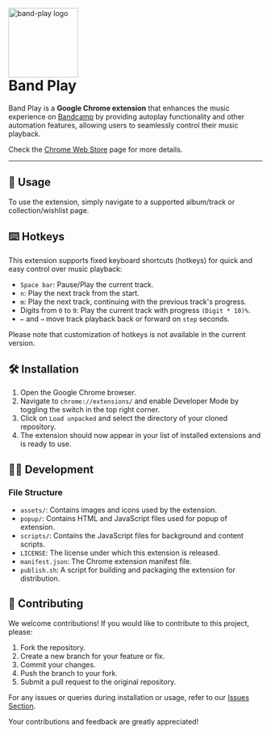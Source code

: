 <br/>
<img src="./assets/logo.png" alt="band-play logo" style="height: 138px; margin-bottom: -40px;"/>

# Band Play

Band Play is a **Google Chrome extension** that enhances the music experience on [Bandcamp](https://bandcamp.com) by providing autoplay functionality and other automation features, allowing users to seamlessly control their music playback.

Check the [Chrome Web Store](https://chrome.google.com/webstore/detail/band-play/nooegmjcddclidfdlibmgcpaahkikmlh) page for more details.

<hr/>

## 🚀 Usage

To use the extension, simply navigate to a supported album/track or collection/wishlist page.

## ⌨️ Hotkeys

This extension supports fixed keyboard shortcuts (hotkeys) for quick and easy control over music playback:

- `Space bar`: Pause/Play the current track.
- `n`: Play the next track from the start.
- `m`: Play the next track, continuing with the previous track's progress.
- Digits from `0` to `9`: Play the current track with progress `(Digit * 10)%`.
- `←` and `→` move track playback back or forward on `step` seconds.

Please note that customization of hotkeys is not available in the current version.

## 🛠️ Installation

1. Open the Google Chrome browser.
2. Navigate to `chrome://extensions/` and enable Developer Mode by toggling the switch in the top right corner.
3. Click on `Load unpacked` and select the directory of your cloned repository.
4. The extension should now appear in your list of installed extensions and is ready to use.

## 👩‍💻 Development

### File Structure

- `assets/`: Contains images and icons used by the extension.
- `popup/`: Contains HTML and JavaScript files used for popup of extension.
- `scripts/`: Contains the JavaScript files for background and content scripts.
- `LICENSE`: The license under which this extension is released.
- `manifest.json`: The Chrome extension manifest file.
- `publish.sh`: A script for building and packaging the extension for distribution.

## 🤝 Contributing

We welcome contributions! If you would like to contribute to this project, please:

1. Fork the repository.
2. Create a new branch for your feature or fix.
3. Commit your changes.
4. Push the branch to your fork.
5. Submit a pull request to the original repository.

For any issues or queries during installation or usage, refer to our [Issues Section](https://github.com/borbiuk/band-play/issues).

Your contributions and feedback are greatly appreciated!
